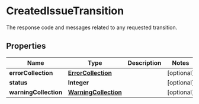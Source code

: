 

# CreatedIssueTransition

The response code and messages related to any requested transition.

## Properties

| Name | Type | Description | Notes |
|------------ | ------------- | ------------- | -------------|
|**errorCollection** | [**ErrorCollection**](ErrorCollection.md) |  |  [optional] |
|**status** | **Integer** |  |  [optional] |
|**warningCollection** | [**WarningCollection**](WarningCollection.md) |  |  [optional] |



